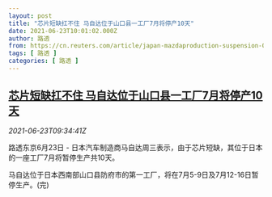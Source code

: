 ```yaml
---
layout: post
title: "芯片短缺扛不住 马自达位于山口县一工厂7月将停产10天"
date: 2021-06-23T10:01:02.000Z
author: 路透
from: https://cn.reuters.com/article/japan-mazdaproduction-suspension-0623-idCNKCS2DZ0WK
tags: [ 路透 ]
categories: [ 路透 ]
---
```

<!--1624442462000-->
[芯片短缺扛不住 马自达位于山口县一工厂7月将停产10天](https://cn.reuters.com/article/japan-mazdaproduction-suspension-0623-idCNKCS2DZ0WK)
------

<div>
<div><i>2021-06-23T09:34:41Z</i></div><p>路透东京6月23日 - 日本汽车制造商马自达周三表示，由于芯片短缺，其位于日本的一座工厂7月将暂停生产共10天。</p><p>马自达位于日本西南部山口县防府市的第一工厂，将在7月5-9日及7月12-16日暂停生产。(完)</p>
</div>
